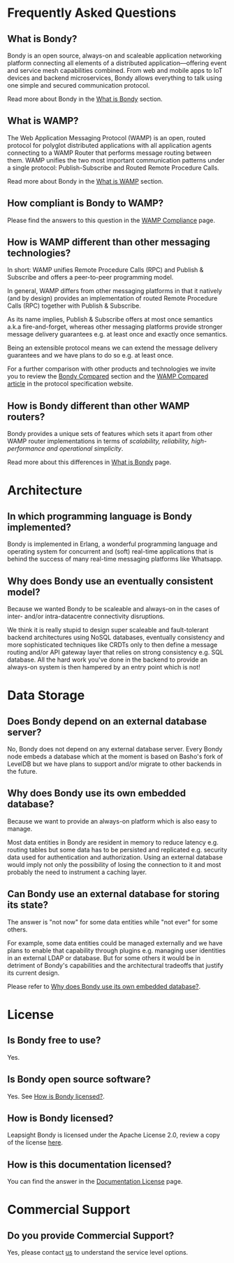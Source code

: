 # Frequently Asked Questions

## What is Bondy?

Bondy is an open source, always-on and scaleable application networking platform connecting all elements of a distributed application—offering event and service mesh capabilities combined. From web and mobile apps to IoT devices and backend microservices, Bondy allows everything to talk using one simple and secured communication protocol.

Read more about Bondy in the [What is Bondy](/concepts/what_is_bondy) section.


## What is WAMP?

The Web Application Messaging Protocol (WAMP) is an open, routed protocol for polyglot distributed applications with all application agents connecting to a WAMP Router that performs message routing between them. WAMP unifies the two most important communication patterns under a single protocol: Publish-Subscribe and Routed Remote Procedure Calls.

Read more about Bondy in the [What is WAMP](/concepts/what_is_wamp) section.

## How compliant is Bondy to WAMP?

Please find the answers to this question in the [WAMP Compliance](/concepts/wamp/compliance.md) page.

## How is WAMP different than other messaging technologies?

In short: WAMP unifies Remote Procedure Calls (RPC) and Publish & Subscribe and offers a peer-to-peer programming model.

In general, WAMP differs from other messaging platforms in that it natively (and by design) provides an implementation of routed Remote Procedure Calls (RPC) together with Publish & Subscribe.

As its name implies, Publish & Subscribe offers at most once semantics a.k.a fire-and-forget, whereas other messaging platforms provide stronger message delivery guarantees e.g. at least once and exactly once semantics.

Being an extensible protocol means we can extend the message delivery guarantees and we have plans to do so e.g. at least once.

For a further comparison with other products and technologies we invite you to review the [Bondy Compared](/about/bondy_compared) section and the [WAMP Compared article](https://wamp-proto.org/comparison.html) in the protocol specification website.

## How is Bondy different than other WAMP routers?

Bondy provides a unique sets of features which sets it apart from other WAMP router implementations in terms of *scalability, reliability, high-performance and operational simplicity*.

Read more about this differences in [What is Bondy](https://www.notion.so/What-is-Bondy-fac8112658494e0ca15611a8cfd201e8)  page.

# Architecture

## In which programming language is Bondy implemented?

Bondy is implemented in Erlang, a wonderful programming language and operating system for concurrent and (soft) real-time applications that is behind the success of many real-time messaging platforms like Whatsapp.

## Why does Bondy use an eventually consistent model?

Because we wanted Bondy to be scaleable and always-on in the cases of inter- and/or intra-datacentre connectivity disruptions.

We think it is really stupid to design super scaleable and fault-tolerant backend architectures using NoSQL databases, eventually consistency and more sophisticated techniques like CRDTs only to then define a message routing and/or API gateway layer that relies on strong consistency e.g. SQL database. All the hard work you've done in the backend to provide an always-on system is then hampered by an entry point which is not!

# Data Storage

## Does Bondy depend on an external database server?‌

No, Bondy does not depend on any external database server. Every Bondy node embeds a database which at the moment is based on Basho's fork of LevelDB but we have plans to support and/or migrate to other backends in the future.

## Why does Bondy use its own embedded database?

Because we want to provide an always-on platform which is also easy to manage.

Most data entities in Bondy are resident in memory to reduce latency e.g. routing tables but some data has to be persisted and replicated e.g. security data used for authentication and authorization. Using an external database would imply not only the possibility of losing the connection to it and most probably the need to instrument a caching layer.

## Can Bondy use an external database for storing its state?

The answer is "not now" for some data entities while "not ever" for some others.

For example, some data entities could be managed externally and we have plans to enable that capability through plugins e.g. managing user identities in an external LDAP or database. But for some others it would be in detriment of Bondy's capabilities and the architectural tradeoffs that justify its current design.

Please refer to [Why does Bondy use its own embedded database?](https://www.notion.so/FAQs-f4c4d6b48cfa40e7b3e6fc6d0173ac87).

# License

## Is Bondy free to use?

Yes.

## Is Bondy open source software?

Yes. See [How is Bondy licensed?](https://www.notion.so/FAQs-f4c4d6b48cfa40e7b3e6fc6d0173ac87).

## How is Bondy licensed?

Leapsight Bondy is licensed under the Apache License 2.0, review a copy of the license [here](https://gitlab.com/leapsight/bondy/blob/develop/LICENSE).

## How is this documentation licensed?

You can find the answer in the [Documentation License](https://www.notion.so/Documentation-License-47b7f938c4c343a89672e9f67f000f5c)  page.

# Commercial Support

## Do you provide Commercial Support?

Yes, please contact [us](mailto:info@leapsight.com) to understand the service level options.